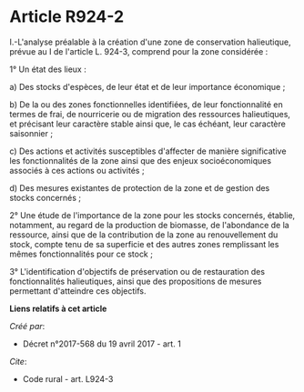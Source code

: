 # Article R924-2

I.-L'analyse préalable à la création d'une zone de conservation halieutique, prévue au I de l'article L. 924-3, comprend pour
la zone considérée : 

1° Un état des lieux : 

a) Des stocks d'espèces, de leur état et de leur importance économique ; 

b) De la ou des zones fonctionnelles identifiées, de leur fonctionnalité en termes de frai, de nourricerie ou de migration
des ressources halieutiques, et précisant leur caractère stable ainsi que, le cas échéant, leur caractère saisonnier ; 

c) Des actions et activités susceptibles d'affecter de manière significative les fonctionnalités de la zone ainsi que des
enjeux socioéconomiques associés à ces actions ou activités ; 

d) Des mesures existantes de protection de la zone et de gestion des stocks concernés ; 

2° Une étude de l'importance de la zone pour les stocks concernés, établie, notamment, au regard de la production de
biomasse, de l'abondance de la ressource, ainsi que de la contribution de la zone au renouvellement du stock, compte tenu de
sa superficie et des autres zones remplissant les mêmes fonctionnalités pour ce stock ; 

3° L'identification d'objectifs de préservation ou de restauration des fonctionnalités halieutiques, ainsi que des
propositions de mesures permettant d'atteindre ces objectifs.

**Liens relatifs à cet article**

_Créé par_:

  - Décret n°2017-568 du 19 avril 2017 - art. 1

_Cite_:

  - Code rural - art. L924-3
